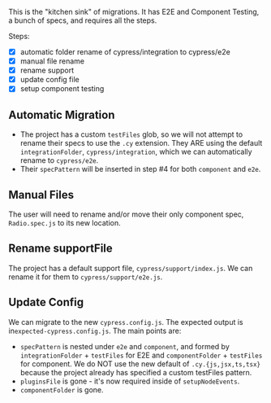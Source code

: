 This is the "kitchen sink" of migrations. It has E2E and Component Testing, a bunch of specs, and requires all the steps.

Steps:

- [x] automatic folder rename of cypress/integration to cypress/e2e
- [x] manual file rename
- [x] rename support
- [x] update config file
- [x] setup component testing

## Automatic Migration

- The project has a custom `testFiles` glob, so we will not attempt to rename their specs to use the `.cy` extension. They ARE using the default `integrationFolder`, `cypress/integration`, which we can automatically rename to `cypress/e2e`.
- Their `specPattern` will be inserted in step #4 for both `component` and `e2e`.

## Manual Files

The user will need to rename and/or move their only component spec, `Radio.spec.js` to its new location.

## Rename supportFile

The project has a default support file, `cypress/support/index.js`. We can rename it for them to `cypress/support/e2e.js`.

## Update Config

We can migrate to the new `cypress.config.js`. The expected output is in`expected-cypress.config.js`. The main points are:

- `specPattern` is nested under `e2e` and `component`, and formed by `integrationFolder` + `testFiles` for E2E and `componentFolder` + `testFiles` for component. We do NOT use the new default of `.cy.{js,jsx,ts,tsx}` because the project already has specified a custom testFiles pattern.
- `pluginsFile` is gone - it's now required inside of `setupNodeEvents`.
- `componentFolder` is gone.
